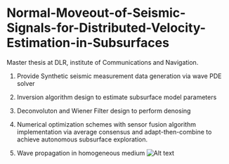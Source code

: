 # Normal-Moveout-of-Seismic-Signals-for-Distributed-Velocity-Estimation-in-Subsurfaces
Master thesis at DLR, institute of Communications and Navigation.  
   1. Provide Synthetic seismic measurement data generation via wave PDE solver  
   2. Inversion algorithm design to estimate subsurface model parameters 
   3. Deconvoluton and Wiener Filter design to perform denosing
   4. Numerical optimization schemes with sensor fusion algorithm implementation via average consensus and adapt-then-combine to achieve autonomous subsurface exploration.


1. Wave propagation in homogeneous medium 
![Alt text](C:\Users\zheng\Downloads\ANT_beamer_template\wave_pattern3.png "Optional title")
